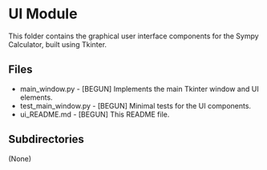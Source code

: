# UI Module

This folder contains the graphical user interface components for the Sympy Calculator, built using Tkinter.

## Files
- main_window.py - [BEGUN] Implements the main Tkinter window and UI elements.
- test_main_window.py - [BEGUN] Minimal tests for the UI components.
- ui_README.md - [BEGUN] This README file.

## Subdirectories
(None)